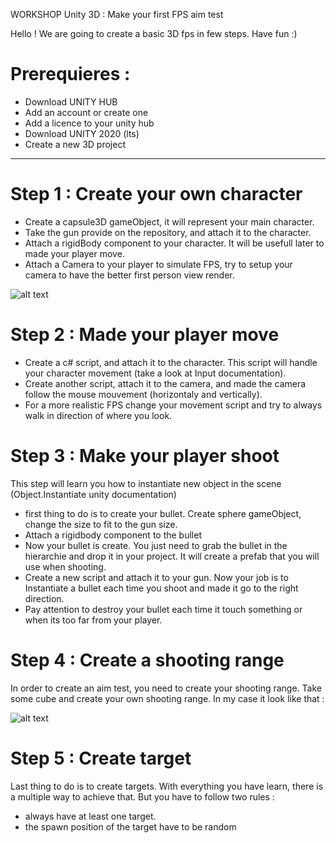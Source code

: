 WORKSHOP Unity 3D : Make your first FPS aim test

Hello ! 
We are going to create a basic 3D fps in few steps.
Have fun :)

# Prerequieres :
* Download UNITY HUB
* Add an account or create one
* Add a licence to your unity hub
* Download UNITY 2020 (lts)
* Create a new 3D project

___________________________________

# Step 1 : Create your own character

* Create a capsule3D gameObject, it will represent your main character.
* Take the gun provide on the repository, and attach it to the character.
* Attach a rigidBody component to your character. It will be usefull later to made your player move.
* Attach a Camera to your player to simulate FPS, try to setup your camera to have the better first person view render.

![alt text](https://github.com/tomasit/Workshop_Unity3D/blob/master/RdmeImg/simpleCharacte.png)

# Step 2 : Made your player move

* Create a c# script, and attach it to the character. This script will handle your character movement (take a look at Input documentation).
* Create another script, attach it to the camera, and made the camera follow the mouse mouvement (horizontaly and vertically).
* For a more realistic FPS change your movement script and try to always walk in direction of where you look.

# Step 3 : Make your player shoot

This step will learn you how to instantiate new object in the scene (Object.Instantiate unity documentation) 

* first thing to do is to create your bullet. Create sphere gameObject, change the size to fit to the gun size.
* Attach a rigidbody component to the bullet
* Now your bullet is create. You just need to grab the bullet in the hierarchie and drop it in your project. It will create a prefab that you will use when shooting.
* Create a new script and attach it to your gun. Now your job is to Instantiate a bullet each time you shoot and made it go to the right direction.
* Pay attention to destroy your bullet each time it touch something or when its too far from your player.

# Step 4 : Create a shooting range

In order to create an aim test, you need to create your shooting range. Take some cube and create your own shooting range. In my case it look like that :

![alt text](https://github.com/tomasit/Workshop_Unity3D/blob/master/RdmeImg/shootingRange.png)

# Step 5 : Create target

Last thing to do is to create targets. With everything you have learn, there is a multiple way to achieve that. But you have to follow two rules :
- always have at least one target.
- the spawn position of the target have to be random

